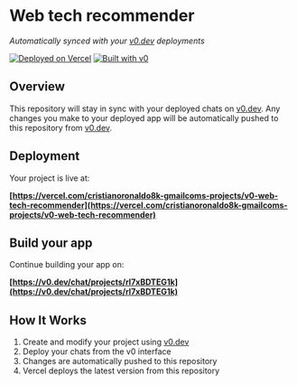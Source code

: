 # Web tech recommender

*Automatically synced with your [v0.dev](https://v0.dev) deployments*

[![Deployed on Vercel](https://img.shields.io/badge/Deployed%20on-Vercel-black?style=for-the-badge&logo=vercel)](https://vercel.com/cristianoronaldo8k-gmailcoms-projects/v0-web-tech-recommender)
[![Built with v0](https://img.shields.io/badge/Built%20with-v0.dev-black?style=for-the-badge)](https://v0.dev/chat/projects/rl7xBDTEG1k)

## Overview

This repository will stay in sync with your deployed chats on [v0.dev](https://v0.dev).
Any changes you make to your deployed app will be automatically pushed to this repository from [v0.dev](https://v0.dev).

## Deployment

Your project is live at:

**[https://vercel.com/cristianoronaldo8k-gmailcoms-projects/v0-web-tech-recommender](https://vercel.com/cristianoronaldo8k-gmailcoms-projects/v0-web-tech-recommender)**

## Build your app

Continue building your app on:

**[https://v0.dev/chat/projects/rl7xBDTEG1k](https://v0.dev/chat/projects/rl7xBDTEG1k)**

## How It Works

1. Create and modify your project using [v0.dev](https://v0.dev)
2. Deploy your chats from the v0 interface
3. Changes are automatically pushed to this repository
4. Vercel deploys the latest version from this repository

